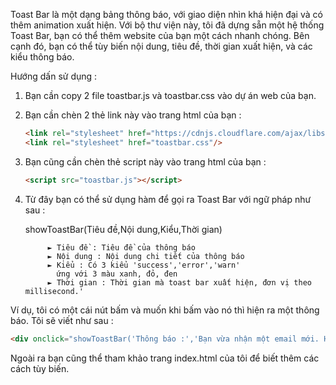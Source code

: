 Toast Bar là một dạng bảng thông báo, với giao diện nhìn khá hiện đại và có thêm animation xuất hiện.
Với bộ thư viện này, tôi đã dựng sẵn một hệ thống Toast Bar, bạn có thể thêm website của bạn một cách nhanh chóng. Bên cạnh đó, bạn có thể tùy biến nội dung, tiêu đề, thời gian xuất hiện, và các kiểu thông báo.

Hướng dấn sử dụng :
1. Bạn cần copy 2 file toastbar.js và toastbar.css vào dự án web của bạn.
2. Bạn cần chèn 2 thẻ link này vào trang html của bạn :
   ```html
   <link rel="stylesheet" href="https://cdnjs.cloudflare.com/ajax/libs/font-awesome/5.15.1/css/all.min.css" integrity="sha512-+4zCK9k+qNFUR5X+cKL9EIR+ZOhtIloNl9GIKS57V1MyNsYpYcUrUeQc9vNfzsWfV28IaLL3i96P9sdNyeRssA==" crossorigin="anonymous" />
   <link rel="stylesheet" href="toastbar.css"/>
   ```
3. Bạn cũng cần chèn thẻ script này vào trang html của bạn :
   ```html
   <script src="toastbar.js"></script>
   ```
4. Từ đây bạn có thể sử dụng hàm để gọi ra Toast Bar với ngữ pháp như sau :

   showToastBar(Tiêu đề,Nội dung,Kiểu,Thời gian)

            ► Tiêu đề : Tiêu đề của thông báo
            ► Nội dung : Nội dung chi tiết của thông báo
            ► Kiểu : Có 3 kiểu 'success','error','warn'
              ứng với 3 màu xanh, đỏ, đen
            ► Thời gian : Thời gian mà toast bar xuất hiện, đơn vị theo millisecond.'
Ví dụ, tôi có một cái nút bấm và muốn khi bấm vào nó thì hiện ra một thông báo. Tôi sẽ viết như sau :
```html
<div onclick="showToastBar('Thông báo :','Bạn vừa nhận một email mới. Hãy kiểm tra hòm thư.','notice',2000)">Test thông báo</div>
```
Ngoài ra bạn cũng thể tham khảo trang index.html của tôi để biết thêm các cách tùy biến.
